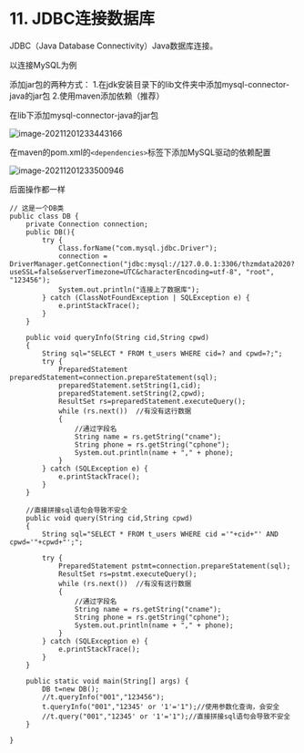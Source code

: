 # 11. JDBC连接数据库

JDBC（Java Database Connectivity）Java数据库连接。

以连接MySQL为例

添加jar包的两种方式：
1.在jdk安装目录下的lib文件夹中添加mysql-connector-java的jar包
2.使用maven添加依赖（推荐）



在lib下添加mysql-connector-java的jar包

![image-20211201233443166](https://images-lu.oss-cn-shanghai.aliyuncs.com/image-20211201233443166.png)

在maven的pom.xml的`<dependencies>`标签下添加MySQL驱动的依赖配置

![image-20211201233500946](https://images-lu.oss-cn-shanghai.aliyuncs.com/image-20211201233500946.png)



后面操作都一样
```
// 这是一个DB类
public class DB {
    private Connection connection;
    public DB(){
        try {
            Class.forName("com.mysql.jdbc.Driver");
            connection = DriverManager.getConnection("jdbc:mysql://127.0.0.1:3306/thzmdata2020?useSSL=false&serverTimezone=UTC&characterEncoding=utf-8", "root", "123456");
            System.out.println("连接上了数据库");
        } catch (ClassNotFoundException | SQLException e) {
            e.printStackTrace();
        }
    }

    public void queryInfo(String cid,String cpwd)
    {
        String sql="SELECT * FROM t_users WHERE cid=? and cpwd=?;";
        try {
            PreparedStatement preparedStatement=connection.prepareStatement(sql);
            preparedStatement.setString(1,cid);
            preparedStatement.setString(2,cpwd);
            ResultSet rs=preparedStatement.executeQuery();
            while (rs.next())  //有没有这行数据
            {
                //通过字段名
                String name = rs.getString("cname");
                String phone = rs.getString("cphone");
                System.out.println(name + "," + phone);
            }
        } catch (SQLException e) {
            e.printStackTrace();
        }
    }

    //直接拼接sql语句会导致不安全
    public void query(String cid,String cpwd)
    {
        String sql="SELECT * FROM t_users WHERE cid ='"+cid+"' AND cpwd='"+cpwd+"';";

        try {
            PreparedStatement pstmt=connection.prepareStatement(sql);
            ResultSet rs=pstmt.executeQuery();
            while (rs.next())  //有没有这行数据
            {
                //通过字段名
                String name = rs.getString("cname");
                String phone = rs.getString("cphone");
                System.out.println(name + "," + phone);
            }
        } catch (SQLException e) {
            e.printStackTrace();
        }
    }

    public static void main(String[] args) {
        DB t=new DB();
        //t.queryInfo("001","123456");
        t.queryInfo("001","12345' or '1'='1");//使用参数化查询，会安全
        //t.query("001","12345' or '1'='1");//直接拼接sql语句会导致不安全
    }

}
```











